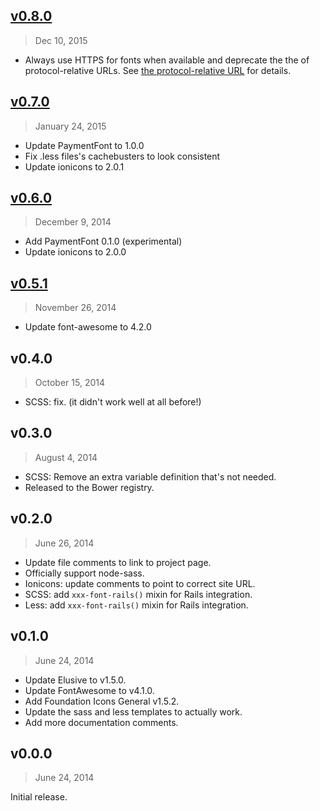 ## [v0.8.0]
> Dec 10, 2015

 * Always use HTTPS for fonts when available and deprecate the the of protocol-relative URLs. See [the protocol-relative URL](http://paulirish.com/2010/the-protocol-relative-url/) for details.

## [v0.7.0]
> January 24, 2015

 * Update PaymentFont to 1.0.0
 * Fix .less files's cachebusters to look consistent
 * Update ionicons to 2.0.1

## [v0.6.0]
 > December 9, 2014

 * Add PaymentFont 0.1.0 (experimental)
 * Update ionicons to 2.0.0

## [v0.5.1]
> November 26, 2014

 * Update font-awesome to 4.2.0

## v0.4.0
> October 15, 2014

 * SCSS: fix. (it didn't work well at all before!)

## v0.3.0
> August 4, 2014

 * SCSS: Remove an extra variable definition that's not needed.
 * Released to the Bower registry.

## v0.2.0
> June 26, 2014

 * Update file comments to link to project page.
 * Officially support node-sass.
 * Ionicons: update comments to point to correct site URL.
 * SCSS: add `xxx-font-rails()` mixin for Rails integration.
 * Less: add `xxx-font-rails()` mixin for Rails integration.

## v0.1.0
> June 24, 2014

 * Update Elusive to v1.5.0.
 * Update FontAwesome to v4.1.0.
 * Add Foundation Icons General v1.5.2.
 * Update the sass and less templates to actually work.
 * Add more documentation comments.

## v0.0.0
> June 24, 2014

Initial release.

[v0.8.0]: https://github.com/rstacruz/iconfonts/compare/v0.7.0...v0.8.0
[v0.7.0]: https://github.com/rstacruz/iconfonts/compare/v0.6.0...v0.7.0
[v0.6.0]: https://github.com/rstacruz/iconfonts/compare/v0.5.1...v0.6.0
[v0.5.1]: https://github.com/rstacruz/iconfonts/compare/v0.4.0...v0.5.1
